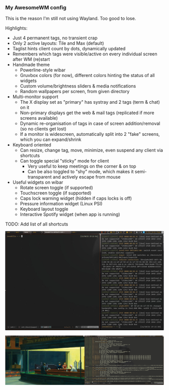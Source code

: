 ### My AwesomeWM config

This is the reason I'm still not using Wayland. Too good to lose.

Highlights:
- Just 4 permanent tags, no transient crap
- Only 2 active layouts: Tile and Max (default)
- Taglist hints client count by dots, dynamically updated
- Remembers which tags were visible/active on every individual screen after WM (re)start
- Handmade theme
  - Powerline-style wibar
  - Gruvbox colors (for now), different colors hinting the status of all widgets
  - Custom volume/brightness sliders & media notifications
  - Random wallpapers per screen, from given directory
- Multi-monitor support
  - The X display set as "primary" has systray and 2 tags (term & chat) on it
  - Non-primary displays get the web & mail tags (replicated if more screens available)
  - Dynamic re-organisation of tags in case of screen addition/removal (so no clients get lost)
  - If a monitor is widescreen, automatically split into 2 "fake" screens, which you can expand/shrink
- Keyboard oriented
  - Can resize, change tag, move, minimize, even suspend any client via shortcuts
  - Can toggle special "sticky" mode for client
    - Very useful to keep meetings on the corner & on top
    - Can be also toggled to "shy" mode, which makes it semi-transparent and actively escape from mouse
- Useful widgets on wibar
  - Rotate screen toggle (if supported)
  - Touchscreen toggle (if supported)
  - Caps lock warning widget (hidden if caps locks is off)
  - Pressure information widget (Linux PSI)
  - Keyboard layout toggle
  - Interactive Spotify widget (when app is running)

TODO: Add list of all shortcuts


![screenshot single screen](./screenshot.jpg)
  
![screenshot double screens](./screenshot2.jpg)


